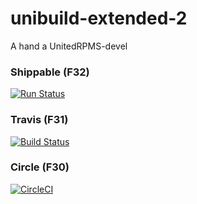 # unibuild-extended-2

A hand a UnitedRPMS-devel

### Shippable (F32)


[![Run Status](https://api.shippable.com/projects/58e99ab064421007001c6c15/badge?branch=master)](https://app.shippable.com/github/UnitedRPMS-devel/unibuild-extended-2)



### Travis (F31)


[![Build Status](https://travis-ci.org/UnitedRPMS-devel/unibuild-extended-2.svg?branch=master)](https://travis-ci.org/UnitedRPMS-devel/unibuild-extended-2)



### Circle (F30)



[![CircleCI](https://circleci.com/gh/UnitedRPMS-devel/unibuild-extended-2.svg?style=svg)](https://circleci.com/gh/UnitedRPMS-devel/unibuild-extended-2)



